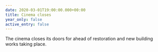 ```yaml
---
date: 2020-03-01T19:00:00.000+00:00
title: Cinema closes
year_only: false
active_entry: false
---
```

The cinema closes its doors for ahead of restoration and new building works taking place.
